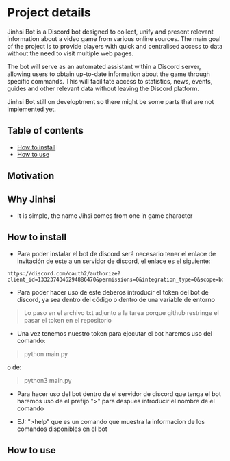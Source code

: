 # Project details

Jinhsi Bot is a Discord bot designed to collect, unify and present relevant information about a video game from various online sources. The main goal of the project is to provide players with quick and centralised access to data without the need to visit multiple web pages.

The bot will serve as an automated assistant within a Discord server, allowing users to obtain up-to-date information about the game through specific commands. This will facilitate access to statistics, news, events, guides and other relevant data without leaving the Discord platform.

Jinhsi Bot still on developtment so there might be some parts that are not implemented yet.

## Table of contents

- [How to install](instalation.md)  
- [How to use](userguide.md)


## Motivation


## Why Jinhsi

- It is simple, the name Jihsi comes from one in game character

## How to install

- Para poder instalar el bot de discord será necesario tener el enlace de invitación de este a un servidor de discord, el enlace es el siguiente:

```
https://discord.com/oauth2/authorize?client_id=1332374346294886470&permissions=0&integration_type=0&scope=bot
```

- Para poder hacer uso de este deberos introducir el token del bot de discord, ya sea dentro del código o dentro de una variable de entorno 

> Lo paso en el archivo txt adjunto a la tarea porque github restringe el pasar el token en el repositorio

- Una vez tenemos nuestro token para ejecutar el bot haremos uso del comando:
>python main.py

o de:
> python3 main.py


- Para hacer uso del bot dentro de el servidor de discord que tenga el bot haremos uso de el prefijo ">" para despues introducir el nombre de el comando 

- EJ: ">help" que es un comando que muestra la informacion de los comandos disponibles en el bot


## How to use
